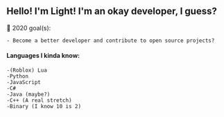 ## Hello! I'm Light! I'm an okay developer, I guess?

🥅 2020 goal(s):

    - Become a better developer and contribute to open source projects?

#### Languages I kinda know:
    -(Roblox) Lua
    -Python
    -JavaScript
    -C#
    -Java (maybe?)
    -C++ (A real stretch)
    -Binary (I know 10 is 2)
